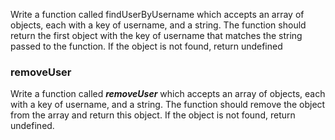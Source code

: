 Write a function called findUserByUsername which accepts an array of objects, each with a key of username, and a string. 
The function should return the first object with the key of username that matches the string passed to the function. 
If the object is not found, return undefined



### **removeUser**

Write a function called ***removeUser*** which accepts an array of objects, each with a key of username, and a string. 
The function should remove the object from the array and return this object.
If the object is not found, return undefined.
